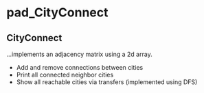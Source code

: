 # pad_CityConnect

## CityConnect 
...implements an adjacency matrix using a 2d array.

- Add and remove connections between cities
- Print all connected neighbor cities
- Show all reachable cities via transfers (implemented using DFS)
